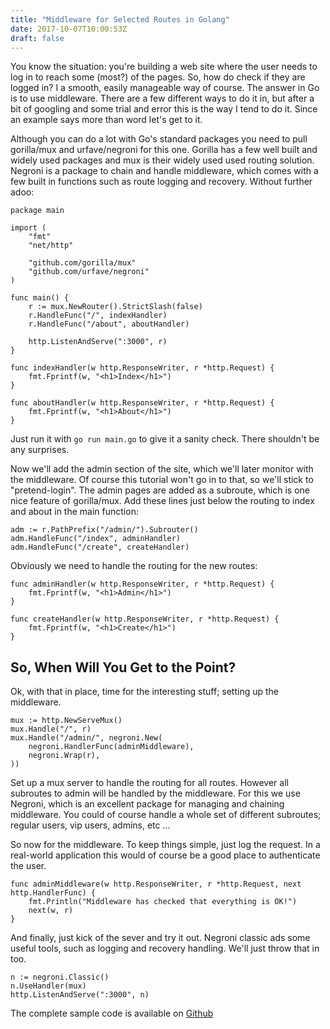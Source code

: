 ```yaml
---
title: "Middleware for Selected Routes in Golang"
date: 2017-10-07T10:00:53Z
draft: false
---
```

You know the situation: you're building a  web site where the user needs to log in to reach some (most?) of the pages. So, how do check if they are logged in? I a smooth, easily manageable way of course. The answer in Go is to use middleware. There are a few different ways to do it in, but after a bit of googling and some trial and error this is the way I tend to do it. Since an example says more than word let's get to it.

Although you can do a lot with Go's standard packages you need to pull gorilla/mux and urfave/negroni for this one.  Gorilla has a few well built and widely used packages and mux is their widely used used routing solution. Negroni is a package to chain and handle middleware, which comes with a few built in functions such as route logging and recovery. Without further adoo:

````
package main

import (
	"fmt"
	"net/http"

	"github.com/gorilla/mux"
	"github.com/urfave/negroni"
)

func main() {
	r := mux.NewRouter().StrictSlash(false)
	r.HandleFunc("/", indexHandler)
	r.HandleFunc("/about", aboutHandler)

	http.ListenAndServe(":3000", r)
}

func indexHandler(w http.ResponseWriter, r *http.Request) {
	fmt.Fprintf(w, "<h1>Index</h1>")
}

func aboutHandler(w http.ResponseWriter, r *http.Request) {
	fmt.Fprintf(w, "<h1>About</h1>")
}
````

Just run it with `go run main.go` to give it a sanity check. There shouldn't be any surprises.

Now we'll add the admin section of the site, which we'll later monitor with the middleware. Of course this tutorial won't go in to that, so we'll stick to "pretend-login". The admin pages are added as a subroute, which is one nice feature of gorilla/mux. Add these lines just below the routing to index and about in the main function:

````
adm := r.PathPrefix("/admin/").Subrouter()
adm.HandleFunc("/index", adminHandler)
adm.HandleFunc("/create", createHandler)
````

Obviously we need to handle the routing for the new routes:

````
func adminHandler(w http.ResponseWriter, r *http.Request) {
	fmt.Fprintf(w, "<h1>Admin</h1>")
}

func createHandler(w http.ResponseWriter, r *http.Request) {
	fmt.Fprintf(w, "<h1>Create</h1>")
}
````
## So, When Will You Get to the Point?
Ok, with that in place, time for the interesting stuff; setting up the middleware.
````
mux := http.NewServeMux()
mux.Handle("/", r)
mux.Handle("/admin/", negroni.New(
	negroni.HandlerFunc(adminMiddleware),
	negroni.Wrap(r),
))
````
Set up a mux server to handle the routing for all routes. However all subroutes to admin will be handled by the middleware. For this we use Negroni, which is an excellent package for managing and chaining middleware. You could of course handle a whole set of different subroutes; regular users, vip users, admins, etc ...

So now for the middleware. To keep things simple, just log the request. In a real-world application this would of course be a good place to authenticate the user.
````
func adminMiddleware(w http.ResponseWriter, r *http.Request, next http.HandlerFunc) {
	fmt.Println("Middleware has checked that everything is OK!")
	next(w, r)
}
````
And finally, just kick of the sever and try it out. Negroni classic ads some useful tools, such as logging and recovery handling. We'll just throw that in too.
````
n := negroni.Classic()
n.UseHandler(mux)
http.ListenAndServe(":3000", n)
````

The complete sample code is available on [Github](https://github.com/hfogelberg/middleware-demo)

